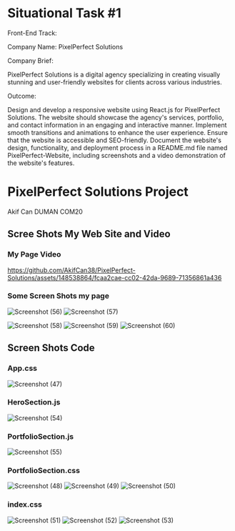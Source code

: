 # Situational Task #1
Front-End Track:

Company Name: PixelPerfect Solutions

Company Brief:

PixelPerfect Solutions is a digital agency specializing in creating visually stunning and user-friendly websites for clients across various industries.

Outcome:

Design and develop a responsive website using React.js for PixelPerfect Solutions. The website should showcase the agency's services, portfolio, and contact information in an engaging and interactive manner. Implement smooth transitions and animations to enhance the user experience. Ensure that the website is accessible and SEO-friendly. Document the website's design, functionality, and deployment process in a README.md file named PixelPerfect-Website, including screenshots and a video demonstration of the website's features.

# PixelPerfect Solutions Project 

Akif Can DUMAN
COM20

## Scree Shots My Web Site and Video
### My Page Video
https://github.com/AkifCan38/PixelPerfect-Solutions/assets/148538864/fcaa2cae-cc02-42da-9689-71356861a436
### Some Screen Shots my page

![Screenshot (56)](https://github.com/AkifCan38/PixelPerfect-Solutions/assets/148538864/303ef722-71fb-499b-ad94-04dab54afd59)
![Screenshot (57)](https://github.com/AkifCan38/PixelPerfect-Solutions/assets/148538864/6e170b13-518f-4124-8ed3-799844c10b7d)

![Screenshot (58)](https://github.com/AkifCan38/PixelPerfect-Solutions/assets/148538864/4c1ae847-b3a5-4cb6-944c-b47bdf636113)
![Screenshot (59)](https://github.com/AkifCan38/PixelPerfect-Solutions/assets/148538864/eddbb60d-8927-4b3a-873a-1cd1cb6dbd91)
![Screenshot (60)](https://github.com/AkifCan38/PixelPerfect-Solutions/assets/148538864/47eeb783-0247-4c5f-a35f-d56b38aae4a3)

## Screen Shots Code

### App.css
![Screenshot (47)](https://github.com/AkifCan38/PixelPerfect-Solutions/assets/148538864/47037f79-0283-4631-be36-853f1c85e41d)
### HeroSection.js
![Screenshot (54)](https://github.com/AkifCan38/PixelPerfect-Solutions/assets/148538864/f65c2f67-df97-4dc7-ac42-1d37e637cc34)
### PortfolioSection.js
![Screenshot (55)](https://github.com/AkifCan38/PixelPerfect-Solutions/assets/148538864/e325c671-652f-4107-86c0-650107adbd77)
### PortfolioSection.css
![Screenshot (48)](https://github.com/AkifCan38/PixelPerfect-Solutions/assets/148538864/d944906c-b086-40c9-b317-15f7fcc233b7)
![Screenshot (49)](https://github.com/AkifCan38/PixelPerfect-Solutions/assets/148538864/c7133a95-c295-4ae4-894b-6ab34b32c300)
![Screenshot (50)](https://github.com/AkifCan38/PixelPerfect-Solutions/assets/148538864/307a9a2f-c0de-4f58-afe2-63d157fa9034)
### index.css
![Screenshot (51)](https://github.com/AkifCan38/PixelPerfect-Solutions/assets/148538864/85fa6b41-6817-4fab-828a-a01decda42a0)
![Screenshot (52)](https://github.com/AkifCan38/PixelPerfect-Solutions/assets/148538864/0914f8e2-5d9c-4907-9057-90c7e6cd89a4)
![Screenshot (53)](https://github.com/AkifCan38/PixelPerfect-Solutions/assets/148538864/00773646-a435-4ff8-9aa6-afcfac2939fd)
